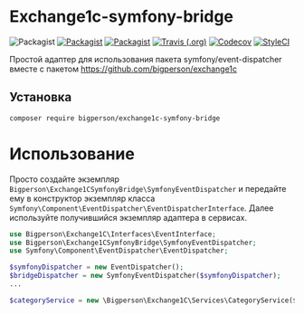 # Exchange1c-symfony-bridge
![Packagist](https://img.shields.io/packagist/l/bigperson/exchange1c.svg?style=flat-square)
[![Packagist](https://img.shields.io/packagist/dt/bigperson/exchange1c-symfony-bridge.svg?style=flat-square)](https://packagist.org/packages/bigperson/exchange1c-symfony-bridge)
[![Packagist](https://img.shields.io/packagist/v/bigperson/exchange1c-symfony-bridge.svg?style=flat-square)](https://packagist.org/packages/bigperson/exchange1c-symfony-bridge)
[![Travis (.org)](https://img.shields.io/travis/bigperson/exchange1c-symfony-bridge.svg?style=flat-square)](https://travis-ci.org/bigperson/exchange1c-symfony-bridge)
[![Codecov](https://img.shields.io/codecov/c/github/bigperson/exchange1c-symfony-bridge.svg?style=flat-square)](https://codecov.io/gh/bigperson/exchange1c-symfony-bridge)
[![StyleCI](https://github.styleci.io/repos/154305376/shield?branch=master)](https://github.styleci.io/repos/154305376)

Простой адаптер для использования пакета symfony/event-dispatcher вместе с пакетом https://github.com/bigperson/exchange1c

## Установка
```
composer require bigperson/exchange1c-symfony-bridge
```

# Использование
Просто создайте экземпляр `Bigperson\Exchange1CSymfonyBridge\SymfonyEventDispatcher` и передайте ему в конструктор экземпляр класса `Symfony\Component\EventDispatcher\EventDispatcherInterface`. Далее используйте получившийся экземпляр адаптера в сервисах.
```php
use Bigperson\Exchange1C\Interfaces\EventInterface;
use Bigperson\Exchange1CSymfonyBridge\SymfonyEventDispatcher;
use Symfony\Component\EventDispatcher\EventDispatcher;

$symfonyDispatcher = new EventDispatcher();
$bridgeDispatcher = new SymfonyEventDispatcher($symfonyDispatcher);
...

$categoryService = new \Bigperson\Exchange1C\Services\CategoryService($request, $config, $bridgeDispatcher, $modelBuilder);
```
 
